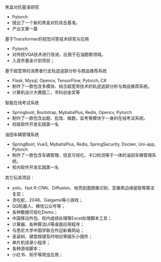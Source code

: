 
黑盒对抗基准研究
- Pytorch
- 提出了一个新的黑盒对抗攻击基准。
- 产出文章一篇

基于Transformer的视觉问答技术研究与应用
- Pytorch
- 对传统VQA技术进行改进，应用于石油勘察领域。
- 入选市基金计划项目；

基于超宽带的消费者行走轨迹追踪分析与商品推荐系统
- Flask, Mysql, Opencv, TensorFlow, Pytorch, C#
- 制作了一款包含多模块、结合超宽带技术的轨迹追踪分析与商品推荐系统。
- 计算机设计大赛国二，市科创金奖等

智能在线考试系统
- Springboot, Bootstrap, MybatisPlus, Redis, Opencv, Pytorch
- 制作了一款包含出题、批改、做题，监考等模块于一身的在线考试系统。
- 校级软件开发实践第一名

油田车辆管理系统
- SpringBoot, Vue3, MybatisPlus, Redis, SpringSecurity, Docker, Uni-app, Pytorch
- 制作了一款包含车辆管理、信息可视化、卡口检测等于一体的油田车辆管理系统。
- 校内软件开发实践第一名

其它玩具项目：
- yolo、fast R-CNN、Diffusion、地壳剖面图像识别、亚像素边缘提取等算法复现；
- 贪吃蛇、2048、Galgame等小游戏；
- QQ机器人、微信公众号等；
- 各种数据可视化Demo；
- 中国移动外包、校内成绩处理等Excel处理脚本工具；
- 计算器、各种算法UI等桌面应用程序；
- 与悉尼大学中国学联合作迎新春网站；
- 圣诞树、键盘按键及时响应等娱乐小插件；
- 单片机烧录小程序；
- 各种游戏脚本；
- 小红书、知乎等爬虫应用；